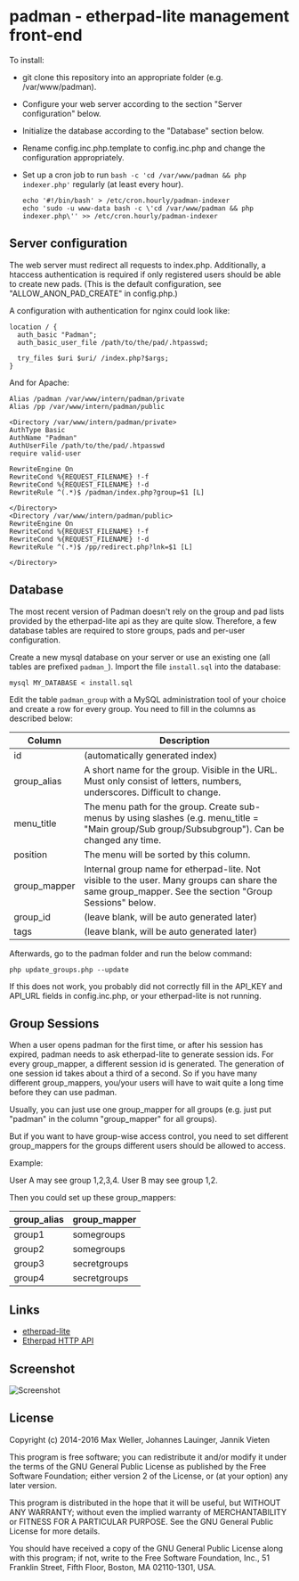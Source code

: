 # padman - etherpad-lite management front-end

To install:
* git clone this repository into an appropriate folder (e.g. /var/www/padman).
* Configure your web server according to the section "Server configuration" below.
* Initialize the database according to the "Database" section below.
* Rename config.inc.php.template to config.inc.php and change the configuration appropriately.
* Set up a cron job to run `bash -c 'cd /var/www/padman && php indexer.php'` regularly (at least every hour).
  
  ```
  echo '#!/bin/bash' > /etc/cron.hourly/padman-indexer
  echo 'sudo -u www-data bash -c \'cd /var/www/padman && php indexer.php\'' >> /etc/cron.hourly/padman-indexer
  ```

## Server configuration

The web server must redirect all requests to index.php. Additionally, a htaccess
authentication is required if only registered users should be able to create new
pads. (This is the default configuration, see "ALLOW_ANON_PAD_CREATE" in config.php.)

A configuration with authentication for nginx could look like:

```
location / {
  auth_basic "Padman";
  auth_basic_user_file /path/to/the/pad/.htpasswd;

  try_files $uri $uri/ /index.php?$args;
}
```

And for Apache:

```
Alias /padman /var/www/intern/padman/private
Alias /pp /var/www/intern/padman/public

<Directory /var/www/intern/padman/private>
AuthType Basic
AuthName "Padman"
AuthUserFile /path/to/the/pad/.htpasswd
require valid-user

RewriteEngine On
RewriteCond %{REQUEST_FILENAME} !-f
RewriteCond %{REQUEST_FILENAME} !-d
RewriteRule ^(.*)$ /padman/index.php?group=$1 [L]

</Directory>
<Directory /var/www/intern/padman/public>
RewriteEngine On
RewriteCond %{REQUEST_FILENAME} !-f
RewriteCond %{REQUEST_FILENAME} !-d
RewriteRule ^(.*)$ /pp/redirect.php?lnk=$1 [L]

</Directory>
```


## Database

The most recent version of Padman doesn't rely on the group and pad lists provided
by the etherpad-lite api as they are quite slow. Therefore, a few database tables are
required to store groups, pads and per-user configuration.

Create a new mysql database on your server or use an existing one (all tables are 
prefixed `padman_`). Import the file `install.sql` into the database:

    mysql MY_DATABASE < install.sql


Edit the table `padman_group` with a MySQL administration tool of your choice and create
a row for every group. You need to fill in the columns as described below:

| Column      | Description                                           |
|-------------|-------------------------------------------------------|
| id          | (automatically generated index)                       |
| group_alias | A short name for the group. Visible in the URL. Must only consist of letters, numbers, underscores. Difficult to change.  |
| menu_title  | The menu path for the group. Create sub-menus by using slashes (e.g. menu_title = "Main group/Sub group/Subsubgroup"). Can be changed any time. |
| position    | The menu will be sorted by this column. |
| group_mapper | Internal group name for etherpad-lite. Not visible to the user. Many groups can share the same group_mapper. See the section "Group Sessions" below. |
| group_id    | (leave blank, will be auto generated later)            |
| tags        | (leave blank, will be auto generated later)            |

Afterwards, go to the padman folder and run the below command:

    php update_groups.php --update

If this does not work, you probably did not correctly fill in the API_KEY and API_URL fields in  config.inc.php,
or your etherpad-lite is not running.


## Group Sessions

When a user opens padman for the first time, or after his session has expired, padman needs to
ask etherpad-lite to generate session ids. For every group_mapper, a different session id is generated.
The generation of one session id takes about a third of a second. So if you have many different 
group_mappers, you/your users will have to wait quite a long time before they can use padman.

Usually, you can just use one group_mapper for all groups (e.g. just put "padman" in the 
column "group_mapper" for all groups).

But if you want to have group-wise access control, you need to set different group_mappers for
the groups different users should be allowed to access.

Example:

User A may see group 1,2,3,4. User B may see group 1,2. 

Then you could set up these group_mappers:

| group_alias | group_mapper |
|-------------|--------------|
| group1      | somegroups    |
| group2      | somegroups    |
| group3      | secretgroups  |
| group4      | secretgroups  |


## Links

* [etherpad-lite](https://github.com/ether/etherpad-lite/)
* [Etherpad HTTP API](http://etherpad.org/doc/v1.4.1/#index_http_api)

## Screenshot

![Screenshot](http://u.dropme.de/5165/61a34f/Bildschirmfoto-2014-12-04-um-15.26.02.png)


## License

Copyright (c) 2014-2016 Max Weller, Johannes Lauinger, Jannik Vieten

This program is free software; you can redistribute it and/or
modify it under the terms of the GNU General Public License
as published by the Free Software Foundation; either version 2
of the License, or (at your option) any later version.

This program is distributed in the hope that it will be useful,
but WITHOUT ANY WARRANTY; without even the implied warranty of
MERCHANTABILITY or FITNESS FOR A PARTICULAR PURPOSE.  See the
GNU General Public License for more details.

You should have received a copy of the GNU General Public License
along with this program; if not, write to the Free Software
Foundation, Inc., 51 Franklin Street, Fifth Floor, Boston, MA  02110-1301, USA.



